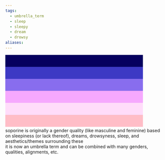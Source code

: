 ```yaml
---
tags:
  - umbrella_term
  - sleep
  - sleepy
  - dream
  - drowsy
aliases: 
---
```

![soporine.jpeg](../images/soporine.jpeg)  
soporine is originally a gender quality (like masculine and feminine) based on sleepiness (or lack thereof), dreams, drowsyness, sleep, and aesthetics/themes surrounding these  
it is now an umbrella term and can be combined with many genders, qualities, alignments, etc. 